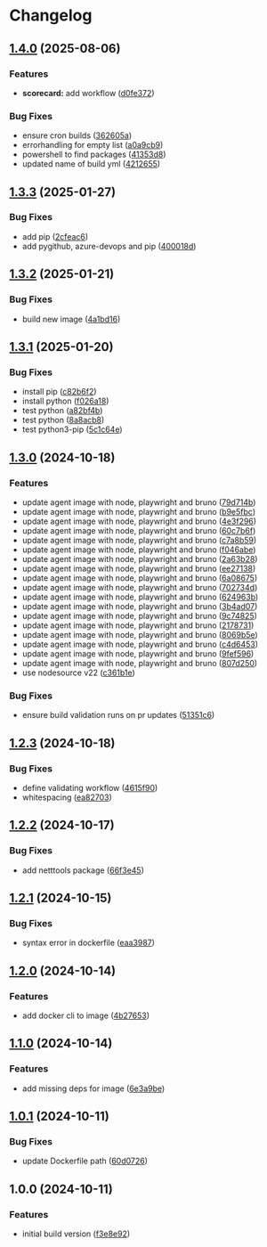 # Changelog

## [1.4.0](https://github.com/Bane-NOR/azure-pipelines-agent/compare/v1.3.3...v1.4.0) (2025-08-06)


### Features

* **scorecard:** add workflow ([d0fe372](https://github.com/Bane-NOR/azure-pipelines-agent/commit/d0fe37229be3018bf835b0badd7678849f0e2b04))


### Bug Fixes

* ensure cron builds  ([362605a](https://github.com/Bane-NOR/azure-pipelines-agent/commit/362605afc920a4ae1889179abca4245621ac6ef1))
* errorhandling for empty list ([a0a9cb9](https://github.com/Bane-NOR/azure-pipelines-agent/commit/a0a9cb95b9188d5e4c5cd0924b7cbeb4352831e4))
* powershell to find packages ([41353d8](https://github.com/Bane-NOR/azure-pipelines-agent/commit/41353d81fef2307feeaac984f07dd31511a4b822))
* updated name of build yml ([4212655](https://github.com/Bane-NOR/azure-pipelines-agent/commit/421265568293e33497ab3c4e9a0b112da88516d2))

## [1.3.3](https://github.com/Bane-NOR/azure-pipelines-agent/compare/v1.3.2...v1.3.3) (2025-01-27)


### Bug Fixes

* add pip ([2cfeac6](https://github.com/Bane-NOR/azure-pipelines-agent/commit/2cfeac66eae3cdb4735ccf605a7e15b0a0163374))
* add pygithub, azure-devops and pip ([400018d](https://github.com/Bane-NOR/azure-pipelines-agent/commit/400018da7c9b4573538fd87294a0c4d33383def9))

## [1.3.2](https://github.com/Bane-NOR/azure-pipelines-agent/compare/v1.3.1...v1.3.2) (2025-01-21)


### Bug Fixes

* build new image ([4a1bd16](https://github.com/Bane-NOR/azure-pipelines-agent/commit/4a1bd165acc1c043f8999610313c4f7346287581))

## [1.3.1](https://github.com/Bane-NOR/azure-pipelines-agent/compare/v1.3.0...v1.3.1) (2025-01-20)


### Bug Fixes

* install pip ([c82b6f2](https://github.com/Bane-NOR/azure-pipelines-agent/commit/c82b6f22f1a1f725abf9a730d026147b9ca7a37c))
* install python ([f026a18](https://github.com/Bane-NOR/azure-pipelines-agent/commit/f026a18fcfe7ae571cb42fe4a674e7b06b14167e))
* test python ([a82bf4b](https://github.com/Bane-NOR/azure-pipelines-agent/commit/a82bf4b13ff50abc5b07a96213c1227a459999cb))
* test python ([8a8acb8](https://github.com/Bane-NOR/azure-pipelines-agent/commit/8a8acb8d58e22fe088fba20f9f9b4d81992f0ab9))
* test python3-pip ([5c1c64e](https://github.com/Bane-NOR/azure-pipelines-agent/commit/5c1c64e530fb733aa564d8f1808db104cf9e819f))

## [1.3.0](https://github.com/Bane-NOR/azure-pipelines-agent/compare/v1.2.3...v1.3.0) (2024-10-18)


### Features

* update agent image with node, playwright and bruno ([79d714b](https://github.com/Bane-NOR/azure-pipelines-agent/commit/79d714b078dba2389bc02ebec8c187b4bdece767))
* update agent image with node, playwright and bruno ([b9e5fbc](https://github.com/Bane-NOR/azure-pipelines-agent/commit/b9e5fbc0b28956a5340fca6b25fe438a36c3414c))
* update agent image with node, playwright and bruno ([4e3f296](https://github.com/Bane-NOR/azure-pipelines-agent/commit/4e3f2960b84ebc702c44ae320130dc8e8cf53d49))
* update agent image with node, playwright and bruno ([60c7b6f](https://github.com/Bane-NOR/azure-pipelines-agent/commit/60c7b6f2cab9a012c1f376715b5d4904dafbd12b))
* update agent image with node, playwright and bruno ([c7a8b59](https://github.com/Bane-NOR/azure-pipelines-agent/commit/c7a8b59646f37551b1fad785a5bad86472d9b489))
* update agent image with node, playwright and bruno ([f046abe](https://github.com/Bane-NOR/azure-pipelines-agent/commit/f046abe3934ff0c08bca15584685c04663b6b91d))
* update agent image with node, playwright and bruno ([2a63b28](https://github.com/Bane-NOR/azure-pipelines-agent/commit/2a63b280fb700fe0560526152d77d5ae0c5389ff))
* update agent image with node, playwright and bruno ([ee27138](https://github.com/Bane-NOR/azure-pipelines-agent/commit/ee271383b1cc9f57f7f8a7586735ff78f9c33867))
* update agent image with node, playwright and bruno ([6a08675](https://github.com/Bane-NOR/azure-pipelines-agent/commit/6a08675b0eacbe472cdffbe4ba1de4fcba93ac47))
* update agent image with node, playwright and bruno ([702734d](https://github.com/Bane-NOR/azure-pipelines-agent/commit/702734dc086667424d04da80b26ee52aca4e944e))
* update agent image with node, playwright and bruno ([624963b](https://github.com/Bane-NOR/azure-pipelines-agent/commit/624963b765840a50cface3cb3e5e919c8eccc960))
* update agent image with node, playwright and bruno ([3b4ad07](https://github.com/Bane-NOR/azure-pipelines-agent/commit/3b4ad074fd0807762a078f745f12d0509595a1d1))
* update agent image with node, playwright and bruno ([9c74825](https://github.com/Bane-NOR/azure-pipelines-agent/commit/9c748254b81193dadbb7b75283cbee9316401eee))
* update agent image with node, playwright and bruno ([2178731](https://github.com/Bane-NOR/azure-pipelines-agent/commit/21787317adc9df19247fceead62acd20fb104621))
* update agent image with node, playwright and bruno ([8069b5e](https://github.com/Bane-NOR/azure-pipelines-agent/commit/8069b5ef5eea41f4617cb728930af9dc1dbf8dd6))
* update agent image with node, playwright and bruno ([c4d6453](https://github.com/Bane-NOR/azure-pipelines-agent/commit/c4d64536b484347504619309d6faf2103c6ea6cb))
* update agent image with node, playwright and bruno ([9fef596](https://github.com/Bane-NOR/azure-pipelines-agent/commit/9fef5966fae4ba9b54fe28b52168378ce3314618))
* update agent image with node, playwright and bruno ([807d250](https://github.com/Bane-NOR/azure-pipelines-agent/commit/807d250fab00fc5458ecc7a47c8e5cdf444b26aa))
* use nodesource v22 ([c361b1e](https://github.com/Bane-NOR/azure-pipelines-agent/commit/c361b1e371997b27932e70a1d912499c3ef13bd4))


### Bug Fixes

* ensure build validation runs on pr updates ([51351c6](https://github.com/Bane-NOR/azure-pipelines-agent/commit/51351c62a7b6874d6db77671646acb2940999292))

## [1.2.3](https://github.com/Bane-NOR/azure-pipelines-agent/compare/v1.2.2...v1.2.3) (2024-10-18)


### Bug Fixes

* define validating workflow ([4615f90](https://github.com/Bane-NOR/azure-pipelines-agent/commit/4615f90f74bdf7ba8d470ba889bf5847a6511809))
* whitespacing ([ea82703](https://github.com/Bane-NOR/azure-pipelines-agent/commit/ea82703973b67aeb7b1f3fdd5ab53b90cf7e0df5))

## [1.2.2](https://github.com/Bane-NOR/azure-pipelines-agent/compare/v1.2.1...v1.2.2) (2024-10-17)


### Bug Fixes

* add netttools package ([66f3e45](https://github.com/Bane-NOR/azure-pipelines-agent/commit/66f3e457c88916798e86516a2fb9020ff4f5b028))

## [1.2.1](https://github.com/Bane-NOR/azure-pipelines-agent/compare/v1.2.0...v1.2.1) (2024-10-15)


### Bug Fixes

* syntax error in dockerfile ([eaa3987](https://github.com/Bane-NOR/azure-pipelines-agent/commit/eaa3987f7d9cead078808c079f3bf2fa29dc576c))

## [1.2.0](https://github.com/Bane-NOR/azure-pipelines-agent/compare/v1.1.0...v1.2.0) (2024-10-14)


### Features

* add docker cli to image ([4b27653](https://github.com/Bane-NOR/azure-pipelines-agent/commit/4b276532e5525a7cf976c26ce4ccf16c047aa6f0))

## [1.1.0](https://github.com/Bane-NOR/azure-pipelines-agent/compare/v1.0.1...v1.1.0) (2024-10-14)


### Features

* add missing deps for image ([6e3a9be](https://github.com/Bane-NOR/azure-pipelines-agent/commit/6e3a9be635bad4c5b848b465ca06c7be9a7ef822))

## [1.0.1](https://github.com/Bane-NOR/azure-pipelines-agent/compare/v1.0.0...v1.0.1) (2024-10-11)


### Bug Fixes

* update Dockerfile path ([60d0726](https://github.com/Bane-NOR/azure-pipelines-agent/commit/60d07262b58783a1aa2cf7c3fc60e1dac9bf5968))

## 1.0.0 (2024-10-11)


### Features

* initial build version ([f3e8e92](https://github.com/Bane-NOR/azure-pipelines-agent/commit/f3e8e92a941540999d8f105d4c20467b2eec7e17))
